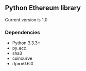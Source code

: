 ## Python Ethereum library

Current version is 1.0


### Dependencies

* Python 3.3.3+
* py_ecc
* sha3
* coincurve
* rlp==0.6.0

